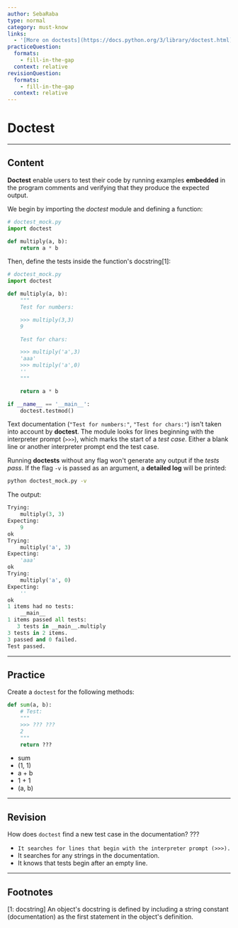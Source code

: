 ```yaml
---
author: SebaRaba
type: normal
category: must-know
links:
  - '[More on doctests](https://docs.python.org/3/library/doctest.html){website}'
practiceQuestion:
  formats:
    - fill-in-the-gap
  context: relative
revisionQuestion:
  formats:
    - fill-in-the-gap
  context: relative
---
```


# Doctest


---

## Content

**Doctest** enable users to test their code by running examples **embedded** in the program comments and verifying that they produce the expected output.

We begin by importing the *doctest* module and defining a function:

```python
# doctest_mock.py
import doctest

def multiply(a, b):
    return a * b
```

Then, define the tests inside the function's docstring[1]:

```python
# doctest_mock.py
import doctest

def multiply(a, b):
    """
    Test for numbers:

    >>> multiply(3,3)
    9

    Test for chars:

    >>> multiply('a',3)
    'aaa'
    >>> multiply('a',0)
    ''
    """

    return a * b

if __name__ == '__main__':
    doctest.testmod()

```

Text documentation (`"Test for numbers:"`, `"Test for chars:"`) isn't taken into account by **doctest**. The module looks for lines beginning with the interpreter prompt (`>>>`), which marks the start of a *test case*. Either a blank line or another interpreter prompt end the test case.

Running **doctests** without any flag won't generate any output if the *tests pass*. If the flag `-v` is passed as an argument, a **detailed log** will be printed:

```bash
python doctest_mock.py -v
```

The output:

```python
Trying:
    multiply(3, 3)
Expecting:
    9
ok
Trying:
    multiply('a', 3)
Expecting:
    'aaa'
ok
Trying:
    multiply('a', 0)
Expecting:
    ''
ok
1 items had no tests:
    __main__
1 items passed all tests:
   3 tests in __main__.multiply
3 tests in 2 items.
3 passed and 0 failed.
Test passed.
```


---

## Practice

Create a `doctest` for the following methods:

```python
def sum(a, b):
    # Test:
    """
    >>> ??? ???
    2
    """
    return ???
```

- sum
- (1, 1)
- a + b
- 1 + 1
- (a, b)


---

## Revision

How does `doctest` find a new test case in the documentation?
???

- `It searches for lines that begin with the interpreter prompt (>>>).`
- It searches for any strings in the documentation.
- It knows that tests begin after an empty line.


---

## Footnotes

[1: docstring]
An object's docstring is defined by including a string constant (documentation) as the first
statement in the object's definition.
